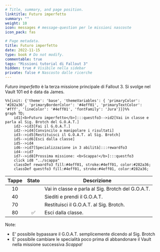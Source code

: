 ```yaml
---
# Title, summary, and page position.
linktitle: Futuro imperfetto
summary: ""
weight: 10
icon: messages # message-question per le missioni nascoste
icon_pack: fas

# Page metadata.
title: Futuro imperfetto
date: 2022-11-15
type: book # Do not modify.
commentable: true
tags: "Missioni tutorial di Fallout 3"
hidden: true # Visibile nella sidebar
private: false # Nascosto dalle ricerche
---
```


*Futuro imperfetto* è la terza missione principale di Fallout 3. Si svolge nel Vault 101 ed è data da James.


```mermaid
%%{init: {'theme': 'base', 'themeVariables': { 'primaryColor': '#282a36', 'primaryBorderColor': '#4eff01', 'primaryTextColor': '#fff', 'lineColor': '#4eff01', 'fontFamily': 'Jura'}}}%%
graph TD;
    id1[<b>Futuro imperfetto</b>]:::questfo3-->id2[Vai in classe e parla al Sig. Brotch del G.O.A.T.]
    id2-->id3[Fai il G.O.A.T.]
    id2-->id4[Convincilo a manipolare i risultati]
    id3-->id5[Restituisci il G.O.A.T. al Sig. Brotch]
    id5-->id6[Esci dalla classe]
    id5-->id4
    id6-->id7[Specializzazione in 3 abilità]:::rewardfo3  
    id4-->id7
    id7-->id8[Prossima missione: <b>Scappa!</b>]:::questfo3
    click id8 "../scappa"
    classDef rewardfo3 fill:#4eff01, stroke:#4eff01, color:#282a36;
    classDef questfo3 fill:#4eff01, stroke:#4eff01, color:#282a36;
```

| Tappe | Stato              | Descrizione                                       |
| :---: | :----------------: | ------------------------------------------------- |
|  10   |                    | Vai in classe e parla al Sig. Brotch del G.O.A.T. |
|  40   |                    | Siediti e prendi il G.O.A.T.                      |
|  70   |                    | Restituisci il G.O.A.T. al Sig. Brotch.           |
|  80   | :white_check_mark: | Esci dalla classe.                                |


Note:
- E' possibile bypassare il G.O.A.T. semplicemente dicendo al Sig. Brotch
- E' possibile cambiare le specialità poco prima di abbandonare il Vault nella missione successiva *Scappa!*